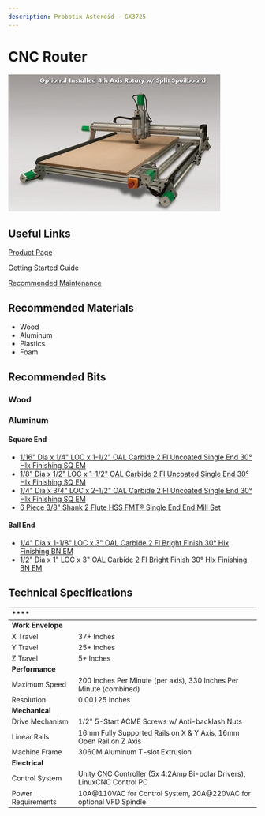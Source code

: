 ```yaml
---
description: Probotix Asteroid - GX3725
---
```


# CNC Router

![](../.gitbook/assets/cnc_router_rotary_axis%20%281%29.jpg)

## Useful Links

[Product Page](https://www.probotix.com/CNC-ROUTERS/CNC-ROUTER-GX3725)

[Getting Started Guide](https://drive.google.com/open?id=1w_1fAvfdo5E_BJbUVDhZ0cz-6_iwIFR7)

[Recommended Maintenance](https://www.probotix.com/wiki/index.php/Maintenance)

## Recommended Materials

* Wood
* Aluminum
* Plastics
* Foam

## Recommended Bits

### Wood

### Aluminum

#### Square End

* [1/16" Dia x 1/4" LOC x 1-1/2" OAL Carbide 2 Fl Uncoated Single End 30° Hlx Finishing SQ EM](https://www.fastenal.com/products/details/0321346)
* [1/8" Dia x 1/2" LOC x 1-1/2" OAL Carbide 2 Fl Uncoated Single End 30° Hlx Finishing SQ EM](https://www.fastenal.com/products/details/0321350)
* [1/4" Dia x 3/4" LOC x 2-1/2" OAL Carbide 2 Fl Uncoated Single End 30° Hlx Finishing SQ EM](https://www.fastenal.com/products/details/0321358)
* [6 Piece 3/8" Shank 2 Flute HSS FMT® Single End End Mill Set](https://www.fastenal.com/products/details/3335312)

#### Ball End

* [1/4" Dia x 1-1/8" LOC x 3" OAL Carbide 2 Fl Bright Finish 30° Hlx Finishing BN EM](https://www.fastenal.com/products/details/0321512)
* [1/2" Dia x 1" LOC x 3" OAL Carbide 2 Fl Bright Finish 30° Hlx Finishing BN EM](https://www.fastenal.com/products/details/0321474)

## Technical Specifications

| \*\*\*\* |  |
| :--- | :--- |
| **Work Envelope** |  |
| X Travel | 37+ Inches |
| Y Travel | 25+ Inches |
| Z Travel | 5+ Inches |
| **Performance** |  |
| Maximum Speed | 200 Inches Per Minute \(per axis\), 330 Inches Per Minute \(combined\) |
| Resolution | 0.00125 Inches |
| **Mechanical** |  |
| Drive Mechanism | 1/2" 5-Start ACME Screws w/ Anti-backlash Nuts |
| Linear Rails | 16mm Fully Supported Rails on X & Y Axis, 16mm Open Rail on Z Axis |
| Machine Frame | 3060M Aluminum T-slot Extrusion |
| **Electrical** |  |
| Control System | Unity CNC Controller \(5x 4.2Amp Bi-polar Drivers\), LinuxCNC Control PC |
| Power Requirements | 10A@110VAC for Control System, 20A@220VAC for optional VFD Spindle |



